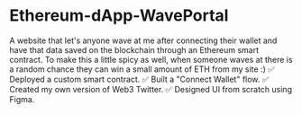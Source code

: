 # Ethereum-dApp-WavePortal
A website that let's anyone wave at me after connecting their wallet and have that data saved on the blockchain through an Ethereum smart contract. 
To make this a little spicy as well, when someone waves at  there is a random chance they can win a small amount of ETH from my site :)
✅ Deployed a custom smart contract.
✅ Built a "Connect Wallet" flow.
✅ Created my own version of Web3 Twitter.
✅ Designed UI from scratch using Figma.
